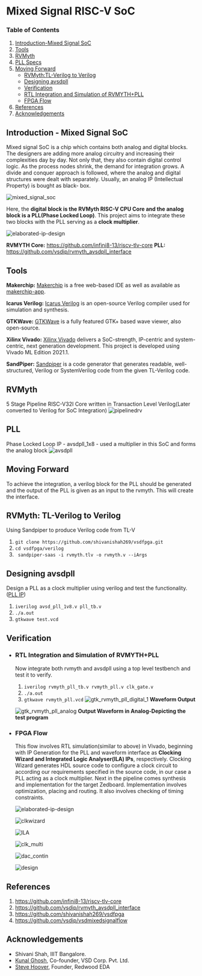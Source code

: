 # Mixed Signal RISC-V SoC
### Table of Contents
 1. [Introduction-Mixed Signal SoC](https://github.com/infini8-13/riscv-ms-soc#introduction---mixed-signal-soc) <br />
 2. [Tools](https://github.com/infini8-13/riscv-ms-soc#tools) <br />
 3. [RVMyth](https://github.com/infini8-13/riscv-ms-soc#rvmyth) <br />
 4. [PLL Specs](https://github.com/infini8-13/riscv-ms-soc#pll) <br />
 6. [Moving Forward](https://github.com/infini8-13/riscv-ms-soc#moving-forward)
    -  [RVMyth:TL-Verilog to Verilog](https://github.com/infini8-13/riscv-ms-soc#rvmythtl-verilog-to-verilog)
    -  [Designing avsdpll](https://github.com/infini8-13/riscv-ms-soc#designing-avsdpll)
    -  [Verification](https://github.com/infini8-13/riscv-ms-soc#verification)
      -  [RTL Integration and Simulation of RVMYTH+PLL](https://github.com/infini8-13/riscv-ms-soc#rtl-integration-and-simulation-of-rvmythpll)
      -  [FPGA Flow](https://github.com/infini8-13/riscv-ms-soc#fpga-flow)
 7. [References](https://github.com/infini8-13/riscv-ms-soc#references)   
 8. [Acknowledgements](https://github.com/infini8-13/riscv-ms-soc#acknowledgements)

## Introduction - Mixed Signal SoC
Mixed signal SoC is a chip which contains both analog and digital blocks. The designers are adding more analog circuitry and increasing their complexities day by day. Not only that, they also contain digital control logic. As the process nodes shrink, the demand for integration grows. A divide and conquer approach is followed, where the analog and digital structures were dealt with separately. Usually, an analog IP (Intellectual Property) is bought as black- box.  

![mixed_signal_soc](https://user-images.githubusercontent.com/54203063/171225823-ae2dbb9a-650d-429e-b547-6ba32116feaf.jpg)
 
 
Here, the __digital block is the RVMyth RISC-V CPU Core and the analog block is a PLL(Phase Locked Loop)__. This project aims to integrate these two blocks with the PLL serving as a __clock multiplier__.

![elaborated-ip-design](https://user-images.githubusercontent.com/54203063/171231609-e4751e96-c969-4d04-ad93-059999678b35.png)

__RVMYTH Core:__ https://github.com/infini8-13/riscv-tlv-core
__PLL:__ https://github.com/vsdip/rvmyth_avsdpll_interface


## Tools

__Makerchip:__  [Makerchip](https://www.makerchip.com/) is a free web-based IDE as well as available as [makerchip-app](https://gitlab.com/rweda/makerchip-app).

__Icarus Verilog:__  [Icarus Verilog](http://iverilog.icarus.com/) is an open-source Verilog compiler used for simulation and synthesis.

__GTKWave:__  [GTKWave](http://gtkwave.sourceforge.net/) is a fully featured GTK+ based wave viewer, also open-source.

__Xilinx Vivado:__  [Xilinx Vivado](https://www.xilinx.com/support/university/vivado.html) delivers a SoC-strength, IP-centric and system-centric, next generation development. This project is developed using Vivado ML Edition 2021.1.

__SandPiper:__ [Sandpiper](https://pypi.org/project/sandpiper-saas/) is a code generator that generates readable, well-structured, Verilog or SystemVerilog code from the given TL-Verilog code.

## RVMyth
5 Stage Pipeline RISC-V32I Core written in Transaction Level Verilog(Later converted to Verilog for SoC Integration)
![pipelinedrv](https://user-images.githubusercontent.com/54203063/171229938-27f3fbb0-de0e-4bb2-9e54-23dc228247f7.svg)

## PLL
Phase Locked Loop IP - avsdpll_1x8 - used a multiplier in this SoC and forms the analog block
![avsdpll](https://user-images.githubusercontent.com/54203063/171226167-1898460f-27b4-4ff0-bebd-b424cfae35b4.png)

## **Moving Forward**
To achieve the integration, a verilog block for the PLL should be generated and the output of the PLL is given as an input to the rvmyth. This will create the interface.


## **RVMyth: TL-Verilog to Verilog**
Using Sandpiper to produce Verilog code from TL-V
  1. `git clone https://github.com/shivanishah269/vsdfpga.git`
  2. `cd vsdfpga/verilog`
  3. ` sandpiper-saas -i rvmyth.tlv -o rvmyth.v --iArgs`

## **Designing avsdpll**
  Design a PLL as a clock multiplier using verilog and test the functionality.([PLL IP](https://github.com/vsdip/rvmyth_avsdpll_interface))

  1. `iverilog avsd_pll_1v8.v pll_tb.v`
  2. `./a.out`
  3. `gtkwave test.vcd`

## **Verification**
- ### **RTL Integration and Simulation of RVMYTH+PLL**
  Now integrate both rvmyth and avsdpll using a top level testbench and test it to verify.

  1. `iverilog rvmyth_pll_tb.v rvmyth_pll.v clk_gate.v`
  2. `./a.out`
  3. `gtkwave rvmyth_pll.vcd`
  ![gtk_rvmyth_pll_digital_1](https://user-images.githubusercontent.com/54203063/171226604-6a2adaa3-f737-4aa4-8846-cdba786291ff.png)
  **Waveform Output**
  
  ![gtk_rvmyth_pll_analog](https://user-images.githubusercontent.com/54203063/171226671-927b7172-3ee9-41c0-8379-ab4a64d11dbb.png) 
  **Output Waveform in Analog-Depicting the test program**
  
- ### **FPGA Flow**
  This flow involves RTL simulation(similar to above) in Vivado, beginning with IP Generation for the PLL and waveform interface as **Clocking Wizard and Integrated     Logic Analyser(ILA) IPs**, respectively. Clocking Wizard generates HDL source code to configure a clock circuit to according our requirements specified in the source   code, in our case a PLL acting as a clock multiplier. Next in the pipeline comes synthesis and implementation for the target Zedboard. Implementation involves         optimization, placing and routing. It also involves checking of timing constraints.
  
  ![elaborated-ip-design](https://user-images.githubusercontent.com/54203063/171230868-d039b5a1-8b5a-417c-bb0a-c87a52a8e9ab.png)
  
  ![clkwizard](https://user-images.githubusercontent.com/54203063/171230984-1e57d211-b6e9-4cca-b595-f17f7eb5bb48.png)
  
  ![ILA](https://user-images.githubusercontent.com/54203063/171230995-f17544fb-e1d2-4a00-8570-75afc2ddf69c.png)
  
  ![clk_multi](https://user-images.githubusercontent.com/54203063/171231130-06bd5d52-05a9-4dc2-b983-125d58218a84.png)
  
  ![dac_contin](https://user-images.githubusercontent.com/54203063/171231276-2948b528-73b9-46a6-b82e-4c15301b2d7e.png)
  
  ![design](https://user-images.githubusercontent.com/54203063/171231464-502de87f-8b31-4558-b4ef-00c891758179.png)
  


<!---
The next step involves implementing PNR, using OPENLane and Sky130, which currently abstracted in this repo. Refer [rvmyth_avsdpll_interface](https://github.com/vsdip/rvmyth_avsdpll_interface) for more detailed explanation of this step
-->

## References
1. https://github.com/infini8-13/riscv-tlv-core
2. https://github.com/vsdip/rvmyth_avsdpll_interface
3. https://github.com/shivanishah269/vsdfpga
4. https://github.com/vsdip/vsdmixedsignalflow

## Acknowledgements
- Shivani Shah, IIIT Bangalore.
- [Kunal Ghosh](https://github.com/kunalg123), Co-founder, VSD Corp. Pvt. Ltd.
- [Steve Hoover](https://github.com/stevehoover), Founder, Redwood EDA
